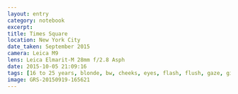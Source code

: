 ```yaml
--- 
layout: entry
category: notebook
excerpt:
title: Times Square
location: New York City
date_taken: September 2015
camera: Leica M9
lens: Leica Elmarit-M 28mm f/2.8 Asph
date: 2015-10-05 21:09:16
tags: [16 to 25 years, blonde, bw, cheeks, eyes, flash, flush, gaze, girl, hair, lips, look, street, times square, yes]
image: GRS-20150919-165621
---
```

